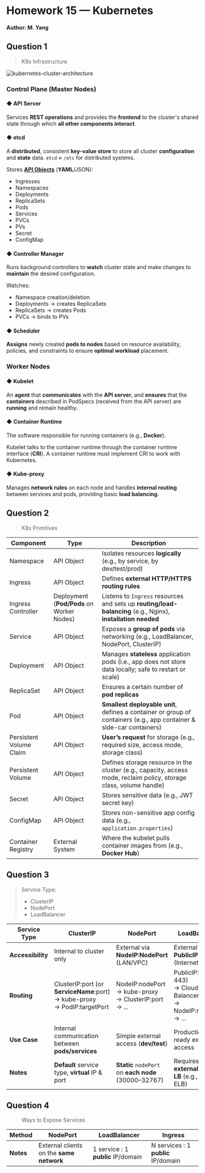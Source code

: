 # Homework 15 — Kubernetes
**Author: M. Yang**

## Question 1
> K8s Infrastructure

![kubernetes-cluster-architecture](https://kubernetes.io/images/docs/kubernetes-cluster-architecture.svg)

### Control Plane (Master Nodes)

#### ◆ API Server
Services **REST operations** and provides the **frontend** to the cluster's shared state through which **all other components interact**.

#### ◆ etcd
A **distributed**, consistent **key-value store** to store all cluster **configuration** and **state** data.
`etcd` ≈ `/etc` for `d`istributed systems.

Stores [**API Objects**](#question-2) (**YAML**/JSON):
- Ingresses
- Namespaces
- Deployments
- ReplicaSets
- Pods
- Services
- PVCs
- PVs
- Secret
- ConfigMap

#### ◆ Controller Manager
Runs background controllers to **watch** cluster state and make changes to **maintain** the desired configuration.

Watches:
- Namespace creation/deletion
- Deployments → creates ReplicaSets
- ReplicaSets → creates Pods
- PVCs → binds to PVs

#### ◆ Scheduler
**Assigns** newly created **pods to nodes** based on resource availability, policies, and constraints to ensure **optimal workload** placement.


### Worker Nodes

#### ◆ Kubelet
An **agent** that **communicates** with the **API server**, and **ensures** that the **containers** described in PodSpecs (received from the API server) are **running** and remain healthy.

#### ◆ Container Runtime
The software responsible for running containers (e.g., **Docker**).

Kubelet talks to the container runtime through the container runtime interface (**CRI**). A container runtime must implement CRI to work with Kubernetes.

#### ◆ Kube-proxy
Manages **network rules** on each node and handles **internal routing** between services and pods, providing basic **load balancing**.


## Question 2
> K8s Primitives

| **Component**           | **Type**                                  | **Description**                                                                                                      |
|-------------------------|-------------------------------------------|----------------------------------------------------------------------------------------------------------------------|
| Namespace               | API Object                                | Isolates resources **logically** (e.g., by service, by dev/test/prod)                                                |
| Ingress                 | API Object                                | Defines **external HTTP/HTTPS routing rules**                                                                        |
| Ingress Controller      | Deployment (**Pod/Pods** on Worker Nodes) | Listens to `Ingress` resources and sets up **routing/load-balancing** (e.g., Nginx), **installation needed**         |
| Service                 | API Object                                | Exposes a **group of pods** via networking (e.g., LoadBalancer, NodePort, ClusterIP)                                 |
| Deployment              | API Object                                | Manages **stateless** application pods (i.e., app does not store data locally; safe to restart or scale)             |
| ReplicaSet              | API Object                                | Ensures a certain number of **pod replicas**                                                                         |
| Pod                     | API Object                                | **Smallest deployable unit**, defines a container or group of containers (e.g., app container & side-car containers) |
| Persistent Volume Claim | API Object                                | **User’s request** for storage (e.g., required size, access mode, storage class)                                     |
| Persistent Volume       | API Object                                | Defines storage resource in the cluster (e.g., capacity, access mode, reclaim policy, storage class, volume handle)  |
| Secret                  | API Object                                | Stores sensitive data (e.g., JWT secret key)                                                                         |
| ConfigMap               | API Object                                | Stores non-sensitive app config data (e.g., `application.properties`)                                                |
| Container Registry      | External System                           | Where the kubelet pulls container images from (e.g., **Docker Hub**)                                                 |


## Question 3
> Service Type:
> - ClusterIP
> - NodePort
> - LoadBalancer

| **Service Type**  | **ClusterIP**                                                                  | **NodePort**                                                 | **LoadBalancer**                                                            |
|-------------------|--------------------------------------------------------------------------------|--------------------------------------------------------------|-----------------------------------------------------------------------------|
| **Accessibility** | Internal to cluster only                                                       | External via **NodeIP:NodePort** (LAN/VPC)                   | External via **PublicIP** (Internet or VPC)                                 |
| **Routing**       | ClusterIP:port (or **ServiceName**:port)<br>→ kube-proxy<br>→ PodIP:targetPort | NodeIP:nodePort<br>→ kube-proxy<br>→ ClusterIP:port<br>→ ... | PublicIP:80 (or 443)<br>→ Cloud Load Balancer<br>→ NodeIP:nodePort<br>→ ... |
| **Use Case**      | Internal communication between **pods/services**                               | Simple external access (**dev/test**)                        | Production-ready external access                                            |
| **Notes**         | **Default** service type, **virtual** IP & port                                | **Static** `nodePort` on **each node** (30000–32767)         | Requires **external cloud LB** (e.g., AWS ELB)                              |


## Question 4
> Ways to Expose Services

| **Method** | **NodePort**                             | **LoadBalancer**                   | **Ingress**                         |
|------------|------------------------------------------|------------------------------------|-------------------------------------|
| **Notes**  | External clients on the **same network** | 1 service : 1 **public** IP/domain | N services : 1 **public** IP/domain |
